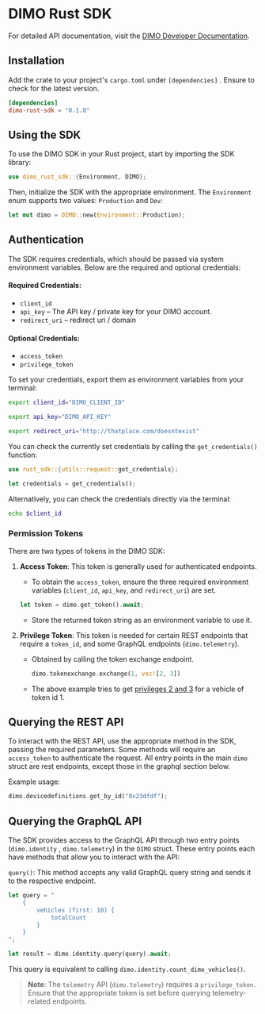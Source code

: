 # DIMO Rust SDK

For detailed API documentation, visit the [DIMO Developer Documentation](https://docs.dimo.org/developer-platform).

## Installation
Add the crate to your project's `cargo.toml` under `[dependencies]` . Ensure to check for the latest version.
```toml
[dependencies]
dimo-rust-sdk = "0.1.0"
```

## Using the SDK

To use the DIMO SDK in your Rust project, start by importing the SDK library:

```rust
use dimo_rust_sdk::{Environment, DIMO};
```

Then, initialize the SDK with the appropriate environment. The `Environment` enum supports two values: `Production` and `Dev`:

```rust
let mut dimo = DIMO::new(Environment::Production);
```

## Authentication

The SDK requires credentials, which should be passed via system environment variables. Below are the required and optional credentials:

#### Required Credentials:
- `client_id`
- `api_key` – The API key / private key for your DIMO account.
- `redirect_uri` – redirect uri / domain

#### Optional Credentials:
- `access_token`
- `privilege_token`

To set your credentials, export them as environment variables from your terminal:

```bash
export client_id="DIMO_CLIENT_ID"

export api_key="DIMO_API_KEY"

export redirect_uri="http://thatplace.com/doesntexist"
```

You can check the currently set credentials by calling the `get_credentials()` function:

```rust
use rust_sdk::{utils::request::get_credentials};

let credentials = get_credentials();
```

Alternatively, you can check the credentials directly via the terminal:

```bash
echo $client_id
```

### Permission Tokens

There are two types of tokens in the DIMO SDK:

1. **Access Token**: This token is generally used for authenticated endpoints.
    - To obtain the `access_token`, ensure the three required environment variables (`client_id`, `api_key`, and `redirect_uri`) are set.
    ```rust
    let token = dimo.get_token().await;
   ```
    - Store the returned token string as an environment variable to use it.
   

2. **Privilege Token**: This token is needed for certain REST endpoints that require a `token_id`, and some GraphQL endpoints (`dimo.telemetry`).
    - Obtained by calling the token exchange endpoint. 
      ```rust
      dimo.tokenexchange.exchange(1, vec![2, 3])
      ```
    - The above example tries to get [privileges 2 and 3](https://docs.dimo.org/developer-platform/api-references/token-exchange-api/token-exchange-endpoints) for a vehicle of token id 1.

## Querying the REST API

To interact with the REST API, use the appropriate method in the SDK, passing the required parameters. Some methods will require an `access_token` to authenticate the request.
All entry points in the main `dimo` struct are rest endpoints, except those in the graphql section below. 

Example usage:

```rust
dimo.devicedefinitions.get_by_id("0x23dfdf");
```

## Querying the GraphQL API

The SDK provides access to the GraphQL API through two entry points (`dimo.identity` , `dimo.telemetry`) in the `DIMO` struct. These entry points each have methods that allow you to interact with the API:

`query()`: This method accepts any valid GraphQL query string and sends it to the respective endpoint.

```rust
let query = "
    {
        vehicles (first: 10) {
            totalCount
        }
    }
";

let result = dimo.identity.query(query).await;
```

This query is equivalent to calling `dimo.identity.count_dimo_vehicles()`.

> **Note**: The `telemetry` API (`dimo.telemetry`) requires a `privilege_token`. Ensure that the appropriate token is set before querying telemetry-related endpoints.
